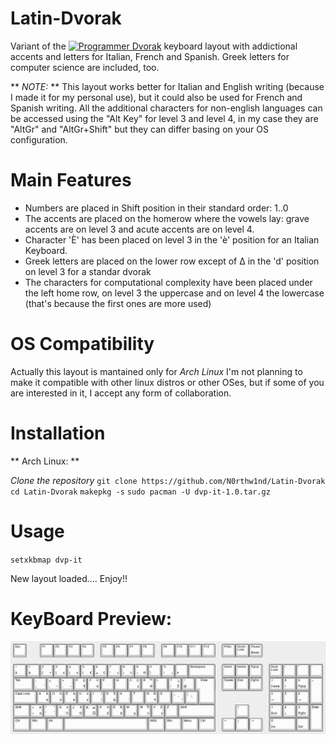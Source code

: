 # Latin-Dvorak
Variant of the [![Programmer Dvorak](http://www.kaufmann.no/roland/dvorak)](http://www.kaufmann.no/roland/dvorak) keyboard layout with addictional accents and letters for Italian, French and Spanish. Greek letters for computer science are included, too.

** _NOTE:_ **
This layout works better for Italian and English writing (because I made it for my personal use), but it could also be used for French and Spanish writing.
All the additional characters for non-english languages can be accessed using the "Alt Key" for level 3 and level 4, in my case they are "AltGr" and "AltGr+Shift" but they can differ basing on your OS configuration.

# Main Features
- Numbers are placed in Shift position in their standard order: 1..0 
- The accents are placed on the homerow where the vowels lay: grave accents are on level 3 and acute accents are on level 4.
- Character 'È' has been placed on level 3 in the 'è' position for an Italian Keyboard.
- Greek letters are placed on the lower row except of Δ in the 'd' position on level 3 for a standar dvorak 
- The characters for computational complexity have been placed under the left home row, on level 3 the uppercase and on level 4 the lowercase (that's because the first ones are more used)

# OS Compatibility
Actually this layout is mantained only for _Arch Linux_
I'm not planning to make it compatible with other linux distros or other OSes, but if some of you are interested in it, I accept any form of collaboration.

# Installation

** Arch Linux: **

_Clone the repository_
`git clone https://github.com/N0rthw1nd/Latin-Dvorak`
`cd Latin-Dvorak`
`makepkg -s`
`sudo pacman -U dvp-it-1.0.tar.gz`
  
# Usage

`setxkbmap dvp-it`

 New layout loaded.... Enjoy!!

# KeyBoard Preview:

![Image](https://github.com/N0rthw1nd/Latin-Dvorak/blob/master/Latin-Dovrak-layout.png "Latin-Dvorak Preview")

